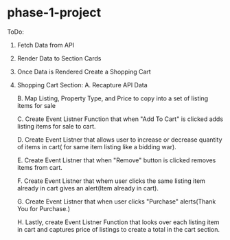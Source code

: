 # phase-1-project
ToDo:
1. Fetch Data from API

2. Render Data to Section Cards

3. Once Data is Rendered Create a Shopping Cart

4. Shopping Cart Section:
    A. Recapture API Data
    
    B. Map Listing, Property Type, and Price to copy into a set of listing items for sale
    
    C. Create Event Listner Function that when "Add To Cart" is clicked adds listing items for sale to cart.
    
    D. Create Event Listner that allows user to increase or decrease quantity of items in cart( for same item listing like a bidding war). 
    
    E. Create Event Listner that when "Remove" button is clicked removes items from cart.
    
    F. Create Event Listner that whem user clicks the same listing item already in cart gives an alert(Item already in cart).
    
    G. Create Event Listner that when user clicks "Purchase" alerts(Thank You for Purchase.)
    
    H. Lastly, create Event Listner Function that looks over each listing item in cart and captures price of listings to create a total in the cart section. 
